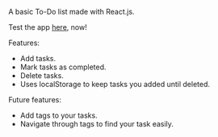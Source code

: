 A basic To-Do list made with React.js.

Test the app <a href='https://to-do-list-b5rsgd4hb-santiagos-projects-8491ea86.vercel.app'>here</a>, now!

Features:
<ul>
  <li>Add tasks.</li>
  <li>Mark tasks as completed.</li>
  <li>Delete tasks.</li>
  <li>Uses localStorage to keep tasks you added until deleted.</li>
</ul>

Future features:
<ul>
  <li>Add tags to your tasks.</li>
  <li>Navigate through tags to find your task easily.</li>
</ul>
